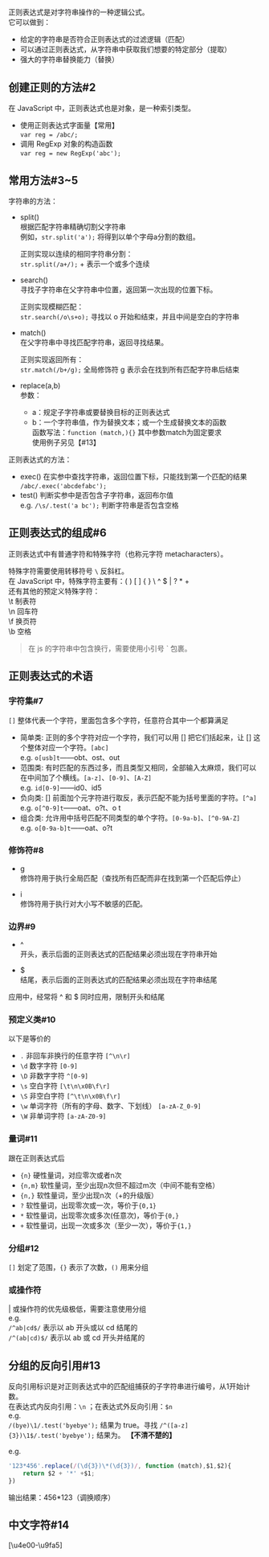 ## 
正则表达式是对字符串操作的一种逻辑公式。  
它可以做到：
- 给定的字符串是否符合正则表达式的过滤逻辑（匹配）
- 可以通过正则表达式，从字符串中获取我们想要的特定部分（提取）
- 强大的字符串替换能力（替换）

## 创建正则的方法#2
在 JavaScript 中，正则表达式也是对象，是一种索引类型。

- 使用正则表达式字面量【常用】  
    `var reg = /abc/;`
- 调用 RegExp 对象的构造函数  
    `var reg = new RegExp('abc');`
    
## 常用方法#3~5
字符串的方法：
- split()  
    根据匹配字符串精确切割父字符串  
    例如，`str.split('a');` 将得到以单个字母a分割的数组。  
    
    正则实现以连续的相同字符串分割：  
    `str.split(/a+/);` + 表示一个或多个连续 
- search()  
    寻找子字符串在父字符串中位置，返回第一次出现的位置下标。  
    
    正则实现模糊匹配：  
    `str.search(/o\s+o);` 寻找以 o 开始和结束，并且中间是空白的字符串
- match()  
    在父字符串中寻找匹配字符串，返回寻找结果。  

    正则实现返回所有：  
    `str.match(/b+/g);` 全局修饰符 g 表示会在找到所有匹配字符串后结束 
- replace(a,b)  
    参数：  
    - a：规定子字符串或要替换目标的正则表达式    
    - b：一个字符串值，作为替换文本；或一个生成替换文本的函数  
        函数写法：`function (match,){}` 其中参数match为固定要求  
        使用例子另见【#13】

正则表达式的方法：
- exec()
    在实参中查找字符串，返回位置下标，只能找到第一个匹配的结果  
    `/abc/.exec('abcdefabc');`
- test()
    判断实参中是否包含子字符串，返回布尔值  
    e.g. `/\s/.test('a bc');` 判断字符串是否包含空格

## 正则表达式的组成#6
正则表达式中有普通字符和特殊字符（也称元字符 metacharacters）。

特殊字符需要使用转移符号 `\` 反斜杠。  
在 JavaScript 中，特殊字符主要有：( ) [ ] { } \ ^ $ | ? * +  
还有其他的预定义特殊字符：  
\t 制表符  
\n 回车符  
\f 换页符  
\b 空格

> 在 js 的字符串中包含换行，需要使用小引号 ` 包裹。

## 正则表达式的术语
### 字符集#7
`[]` 整体代表一个字符，里面包含多个字符，任意符合其中一个都算满足  
- 简单类: 正则的多个字符对应一个字符，我们可以用 [] 把它们括起来，让 [] 这个整体对应一个字符。`[abc]`  
    e.g. `o[usb]t`——obt、ost、out
- 范围类: 有时匹配的东西过多，而且类型又相同，全部输入太麻烦，我们可以在中间加了个横线。`[a-z]`、`[0-9]`、`[A-Z]`  
    e.g. `id[0-9]`——id0、id5
- 负向类: [] 前面加个元字符进行取反，表示匹配不能为括号里面的字符。`[^a]`  
    e.g. `o[^0-9]t`——oat、o?t、o t
- 组合类: 允许用中括号匹配不同类型的单个字符。`[0-9a-b]`、`[^0-9A-Z]`  
    e.g. `o[0-9a-b]t`——oat、o?t
### 修饰符#8
- g  
    修饰符用于执行全局匹配（查找所有匹配而非在找到第一个匹配后停止）
    
- i  
    修饰符用于执行对大小写不敏感的匹配。
    
### 边界#9
- ^  
    开头，表示后面的正则表达式的匹配结果必须出现在字符串开始
    
- $  
    结尾，表示后面的正则表达式的匹配结果必须出现在字符串结尾
    
应用中，经常将 ^ 和 $ 同时应用，限制开头和结尾
### 预定义类#10
以下是等价的
- `.` 非回车非换行的任意字符 `[^\n\r]`
- `\d` 数字字符 `[0-9]`
- `\D` 非数字字符 `^[0-9]`
- `\s` 空白字符 `[\t\n\x0B\f\r]`
- `\S` 非空白字符 `[^\t\n\x0B\f\r]`
- `\w` 单词字符（所有的字母、数字、下划线） `[a-zA-Z_0-9]`
- `\W` 非单词字符 `[a-zA-Z0-9]`

### 量词#11
跟在正则表达式后
- `{n}` 硬性量词，对应零次或者n次
- `{n,m}` 软性量词，至少出现n次但不超过m次（中间不能有空格）
- `{n,}` 软性量词，至少出现n次（+的升级版）
- `?` 软性量词，出现零次或一次，等价于`{0,1}`
- `*` 软性量词，出现零次或多次(任意次)，等价于`{0,}`
- `+` 软性量词，出现一次或多次（至少一次），等价于`{1,}`

### 分组#12
`[]` 划定了范围，`{}` 表示了次数，`()` 用来分组

### 或操作符
| 或操作符的优先级极低，需要注意使用分组  
e.g.  
`/^ab|cd$/` 表示以 ab 开头或以 cd 结尾的  
`/^(ab|cd)$/` 表示以 ab 或 cd 开头并结尾的

## 分组的反向引用#13
反向引用标识是对正则表达式中的匹配组捕获的子字符串进行编号，从1开始计数。  
在表达式内反向引用：`\n` ；在表达式外反向引用：`$n`  
e.g.  
`/(bye)\1/.test('byebye');` 结果为 true。寻找
`/^([a-z]{3})\1$/.test('byebye');` 结果为。
**【不清不楚的】**

e.g.
```js
'123*456'.replace(/(\d{3})\*(\d{3})/, function (match),$1,$2){
    return $2 + '*' +$1;
})
```
输出结果：456*123（调换顺序）

## 中文字符#14
[\u4e00-\u9fa5]